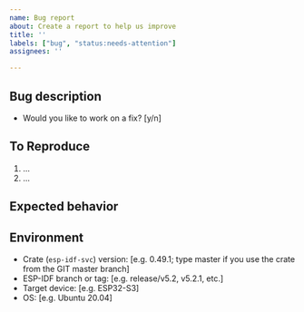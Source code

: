 ```yaml
---
name: Bug report
about: Create a report to help us improve
title: ''
labels: ["bug", "status:needs-attention"]
assignees: ''

---
```


## Bug description

<!-- A clear and concise description of what the bug is. -->

- Would you like to work on a fix? [y/n]

## To Reproduce

<!-- Steps to reproduce the behavior. -->
1. ...
2. ...

<!-- Please share the minimal repro of the issue where the bug can be reproduced. -->

<!-- Make sure you are able to reproduce the bug in the `master` branch, too. -->

## Expected behavior

<!-- A clear and concise description of what you expected to happen. Attach screenshots if needed. -->

## Environment

- Crate (`esp-idf-svc`) version: [e.g. 0.49.1; type master if you use the crate from the GIT master branch]
- ESP-IDF branch or tag: [e.g. release/v5.2, v5.2.1, etc.] <!-- if you use the cargo-based build, you have the ESP-IDF version inside the `.cargo/config.toml` file of your binary crate, variable `ESP_IDF_VERSION` in section [env] . -->
- Target device: [e.g. ESP32-S3] <!-- Use `espflash board-info` to get the target device iformation. -->
- OS: [e.g. Ubuntu 20.04]
